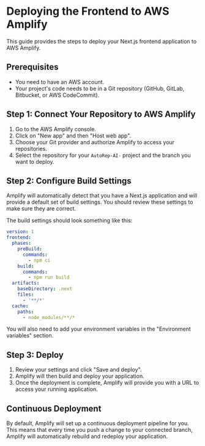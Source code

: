 # Deploying the Frontend to AWS Amplify

This guide provides the steps to deploy your Next.js frontend application to AWS Amplify.

## Prerequisites

*   You need to have an AWS account.
*   Your project's code needs to be in a Git repository (GitHub, GitLab, Bitbucket, or AWS CodeCommit).

## Step 1: Connect Your Repository to AWS Amplify

1.  Go to the AWS Amplify console.
2.  Click on "New app" and then "Host web app".
3.  Choose your Git provider and authorize Amplify to access your repositories.
4.  Select the repository for your `AutoRep-AI-` project and the branch you want to deploy.

## Step 2: Configure Build Settings

Amplify will automatically detect that you have a Next.js application and will provide a default set of build settings. You should review these settings to make sure they are correct.

The build settings should look something like this:

```yaml
version: 1
frontend:
  phases:
    preBuild:
      commands:
        - npm ci
    build:
      commands:
        - npm run build
  artifacts:
    baseDirectory: .next
    files:
      - '**/*'
  cache:
    paths:
      - node_modules/**/*
```

You will also need to add your environment variables in the "Environment variables" section.

## Step 3: Deploy

1.  Review your settings and click "Save and deploy".
2.  Amplify will then build and deploy your application.
3.  Once the deployment is complete, Amplify will provide you with a URL to access your running application.

## Continuous Deployment

By default, Amplify will set up a continuous deployment pipeline for you. This means that every time you push a change to your connected branch, Amplify will automatically rebuild and redeploy your application.
